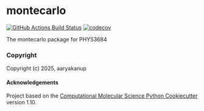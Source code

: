montecarlo
==============================
[//]: # (Badges)
[![GitHub Actions Build Status](https://github.com/REPLACE_WITH_OWNER_ACCOUNT/montecarlo/workflows/CI/badge.svg)](https://github.com/REPLACE_WITH_OWNER_ACCOUNT/montecarlo/actions?query=workflow%3ACI)
[![codecov](https://codecov.io/gh/REPLACE_WITH_OWNER_ACCOUNT/montecarlo/branch/main/graph/badge.svg)](https://codecov.io/gh/REPLACE_WITH_OWNER_ACCOUNT/montecarlo/branch/main)


The montecarlo package for PHYS3684

### Copyright

Copyright (c) 2025, aaryakanup


#### Acknowledgements
 
Project based on the 
[Computational Molecular Science Python Cookiecutter](https://github.com/molssi/cookiecutter-cms) version 1.10.
